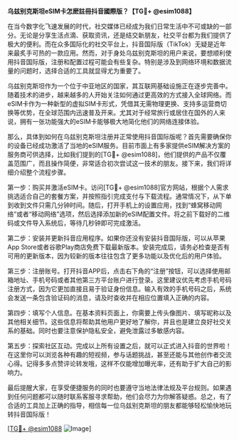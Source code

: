 **乌兹别克斯坦eSIM卡怎麽註冊抖音國際版？【TG💪+ @esim1088】**

在当今数字化飞速发展的时代，社交媒体已经成为我们日常生活中不可或缺的一部分。无论是分享生活点滴、获取资讯，还是结交新朋友，社交平台都为我们提供了极大的便利。而在众多国际化的社交平台上，抖音国际版（TikTok）无疑是近年来最炙手可热的一款应用。然而，对于身处乌兹别克斯坦的用户来说，要想顺利使用抖音国际版，注册和配置过程可能会有些复杂。特别是涉及到网络环境和数据流量的问题时，选择合适的工具就显得尤为重要了。

乌兹别克斯坦作为一个位于中亚地区的国家，其互联网基础设施正在逐步完善中。随着技术的进步，越来越多的人开始关注如何通过更高效的方式接入全球网络。而eSIM卡作为一种新型的虚拟SIM卡形式，凭借其无需物理更换、支持多运营商切换等优势，在全球范围内迅速普及开来。尤其对于经常旅行或居住在国外的人来说，拥有一张功能强大的eSIM卡能够极大地简化他们的网络连接体验。

那么，具体到如何在乌兹别克斯坦注册并正常使用抖音国际版呢？首先需要确保你的设备已经成功激活了当地的eSIM服务。目前市面上有多家提供eSIM解决方案的服务商可供选择，比如我们提到的[TG💪+ @esim1088]，他们提供的产品不仅覆盖范围广，而且操作简便，非常适合初次尝试这一技术的朋友。接下来，我们将详细介绍整个流程步骤。

第一步：购买并激活eSIM卡。访问[TG💪+ @esim1088]官方网站，根据个人需求挑选适合自己的套餐方案，并按照指引完成支付与下载流程。通常情况下，从下单到收到文件只需几分钟时间。随后，打开手机上的设置应用，找到“蜂窝移动网络”或者“移动网络”选项，然后选择添加新的eSIM配置文件。将之前下载好的二维码或文件导入系统后，等待几秒钟即可完成激活。

第二步：安装并更新抖音应用程序。如果你还没有安装抖音国际版，可以从苹果App Store或者谷歌Play商店免费下载最新版本。安装完成后，请务必检查是否有可用的更新版本，因为较新的版本往往包含了更多功能以及优化后的用户体验。

第三步：注册账号。打开抖音APP后，点击右下角的“注册”按钮，可以选择使用邮箱地址、手机号码或者其他第三方平台账户进行登录。这里建议优先考虑手机号码注册方式，因为它更加直接且易于验证身份信息。输入有效的手机号码之后，系统会发送一条包含验证码的消息，请及时查收并在相应位置填入正确的内容。

第四步：填写个人信息。在基本资料页面上，你需要上传头像图片、填写昵称以及其他相关细节。这些信息将帮助其他用户更好地了解你，并且也是建立良好社交关系的基础。同时也要注意保护隐私安全，避免泄露过多敏感内容。

第五步：探索社区互动。完成以上所有设置之后，就可以正式进入抖音的世界啦！在这里你可以浏览各种有趣的短视频，参与话题挑战，甚至还能与其他创作者交流心得。记得多多点赞评论转发哦，这样不仅能增加曝光率，还有助于扩大自己的影响力。

最后提醒大家，在享受便捷服务的同时也要遵守当地法律法规及平台规则。如果遇到任何问题都可以随时联系客服寻求帮助，他们会尽力为你解答疑惑。总之，有了合适的工具加上正确的指导，相信每一位乌兹别克斯坦的朋友都能够轻松愉快地玩转抖音国际版！

[[TG💪+ @esim1088](https://t.me/s/esim1088) ![Image](https://i.postimg.cc/4NQfJmqS/Snipaste-2025-05-13-00-14-12.png)]